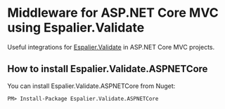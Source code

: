# Middleware for ASP.NET Core MVC using Espalier.Validate

Useful integrations for [Espalier.Validate](//github.com/jeremeevans/Espalier.Validate) in ASP.NET Core MVC projects.

## How to install Espalier.Validate.ASPNETCore

You can install Espalier.Validate.ASPNETCore from Nuget:

```
PM> Install-Package Espalier.Validate.ASPNETCore
```

